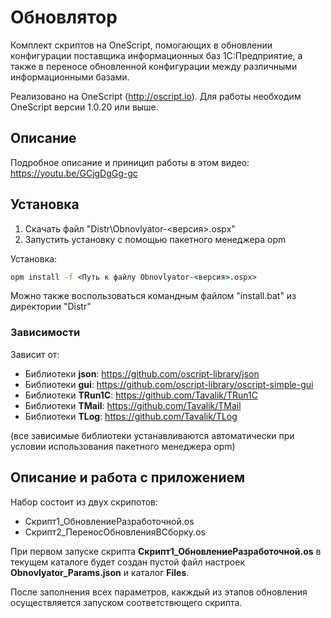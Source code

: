 # Обновлятор

Комплект скриптов на OneScript, помогающих в обновлении конфигурации поставщика информационных баз 1С:Предприятие, а также в переносе обновленной конфигурации между различными информационными базами.

Реализовано на OneScript (http://oscript.io). Для работы необходим OneScript версии 1.0.20 или выше.

## Описание

Подробное описание и приницип работы в этом видео: https://youtu.be/GCjgDgGg-gc

## Установка

1. Скачать файл "Distr\Obnovlyator-<версия>.ospx"
2. Запустить установку с помощью пакетного менеджера opm

Установка:
``` cmd
opm install -f <Путь к файлу Obnovlyator-<версия>.ospx>
```

Можно также воспользоваться командным файлом "install.bat" из директории "Distr"

### Зависимости 

Зависит от:
* Библиотеки **json**: https://github.com/oscript-library/json
* Библиотеки **gui**: https://github.com/oscript-library/oscript-simple-gui
* Библиотеки **TRun1C**: https://github.com/Tavalik/TRun1C
* Библиотеки **TMail**: https://github.com/Tavalik/TMail
* Библиотеки **TLog**: https://github.com/Tavalik/TLog

(все зависимые библиотеки устанавливаются автоматически при условии использования пакетного менеджера opm)

## Описание и работа с приложением

Набор состоит из двух скрипотов:

* Скрипт1_ОбновлениеРазработочной.os
* Скрипт2_ПереносОбновленияВСборку.os

При первом запуске скрипта **Скрипт1_ОбновлениеРазработочной.os**  в текущем каталоге будет создан пустой файл настроек **Obnovlyator_Params.json** и каталог **Files**.

После заполнения всех параметров, какждый из этапов обновления осуществляется запуском соответствющего скрипта.
